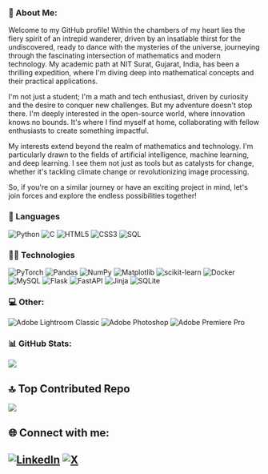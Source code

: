 
### 💫 About Me:

Welcome to my GitHub profile! Within the chambers of my heart lies the fiery spirit of an intrepid wanderer, driven by an insatiable thirst for the undiscovered, ready to dance with the mysteries of the universe, journeying through the fascinating intersection of mathematics and modern technology. My academic path at NIT Surat, Gujarat, India, has been a thrilling expedition, where I'm diving deep into mathematical concepts and their practical applications.

I'm not just a student; I'm a math and tech enthusiast, driven by curiosity and the desire to conquer new challenges. But my adventure doesn't stop there. I'm deeply interested in the open-source world, where innovation knows no bounds. It's where I find myself at home, collaborating with fellow enthusiasts to create something impactful.

My interests extend beyond the realm of mathematics and technology. I'm particularly drawn to the fields of artificial intelligence, machine learning, and deep learning. I see them not just as tools but as catalysts for change, whether it's tackling climate change or revolutionizing image processing.

So, if you're on a similar journey or have an exciting project in mind, let's join forces and explore the endless possibilities together!


### 📖 Languages

![Python](https://img.shields.io/badge/-Python-000?&logo=Python)
![C](https://img.shields.io/badge/--000?&logo=C)
![HTML5](https://img.shields.io/badge/-html5-000?&logo=html5&logoColor=00599C)
![CSS3](https://img.shields.io/badge/-css3-000?&logo=css3)
![SQL](https://img.shields.io/badge/-SQL-000?&logo=MySQL)

### 🧑‍💻 Technologies

![PyTorch](https://img.shields.io/badge/-PyTorch-000?&logo=PyTorch)
![Pandas](https://img.shields.io/badge/-pandas-%23150458.svg?&logo=pandas&logoColor=F90)
![NumPy](https://img.shields.io/badge/-numpy-%23013243.svg?&logo=numpy)
![Matplotlib](https://img.shields.io/badge/-Matplotlib-%23ffffff.svg?&logo=Matplotlib)
![scikit-learn](https://img.shields.io/badge/-scikit--learn-%23F7931E.svg?&logo=scikit-learn&logoColor=white)
![Docker](https://img.shields.io/badge/-Docker-000?&logo=Docker)
![MySQL](https://img.shields.io/badge/-mysql-%2300000f.svg?&logo=mysql&logoColor=white) ![Flask](https://img.shields.io/badge/-flask-%23000.svg?&logo=flask&logoColor=white) ![FastAPI](https://img.shields.io/badge/-FastAPI-005571?&logo=fastapi) ![Jinja](https://img.shields.io/badge/-jinja-white.svg?&logo=jinja&logoColor=black) ![SQLite](https://img.shields.io/badge/-sqlite-%2307405e.svg?&logo=sqlite&logoColor=white)

### 💻 Other:

![Adobe Lightroom Classic](https://img.shields.io/badge/Adobe%20Lightroom%20Classic-31A8FF.svg?&logo=Adobe%20Lightroom%20Classic&logoColor=white) ![Adobe Photoshop](https://img.shields.io/badge/adobe%20photoshop-%2331A8FF.svg?&logo=adobe%20photoshop&logoColor=white) ![Adobe Premiere Pro](https://img.shields.io/badge/Adobe%20Premiere%20Pro-9999FF.svg?&logo=Adobe%20Premiere%20Pro&logoColor=white) 

### 📊 GitHub Stats:

![](https://github-readme-streak-stats.herokuapp.com/?user=rahul-maurya11b&theme=radical&hide_border=false)<br/>

## 🔝 Top Contributed Repo

![](https://github-contributor-stats.vercel.app/api?username=rahul-maurya11b&limit=5&theme=radical&combine_all_yearly_contributions=true)

## 🌐 Connect with me:

[![LinkedIn](https://img.shields.io/badge/LinkedIn-%230077B5.svg?logo=linkedin&logoColor=white)](https://linkedin.com/in/rahul-maurya-619680215) [![X](https://img.shields.io/badge/X-black.svg?logo=X&logoColor=white)](https://x.com/rahulmaurya_7) 
---


